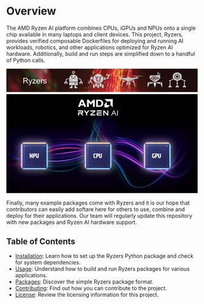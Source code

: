 # Overview

The AMD Ryzen AI platform combines CPUs, iGPUs and NPUs onto a single chip available in many laptops and client devices.  This project, Ryzers, provides verified composable Dockerfiles for deploying and running AI workloads, robotics, and other applications optimized for Ryzen AI hardware.  Additionally, build and run steps are simplified down to a handful of Python calls.  

![](ryzenai.jpg)

Finally, many example packages come with Ryzers and it is our hope that contributors can easily add softare here for others to use, combine and deploy for their applications.  Our team will regularly update this repository with new packages and Ryzen AI hardware support.


## Table of Contents


* [Installation](installation.md): Learn how to set up the Ryzers Python package and check for system dependencies.
* [Usage](usage.md): Understand how to build and run Ryzers packages for various applications.
* [Packages](packages.md): Discover the simple Ryzers package format.
* [Contributing](contributing.md): Find out how you can contribute to the project.
* [License](license.md): Review the licensing information for this project.


```{tableofcontents}
```
